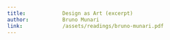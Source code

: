 ```yaml
---
title:            Design as Art (excerpt)
author:           Bruno Munari
link:             /assets/readings/bruno-munari.pdf
---
```

